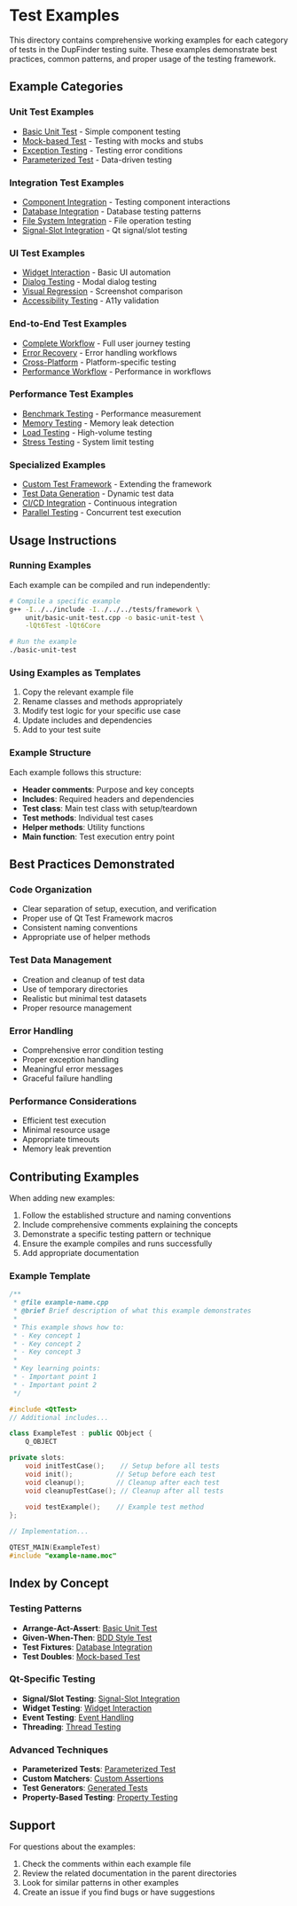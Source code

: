 # Test Examples

This directory contains comprehensive working examples for each category of tests in the DupFinder testing suite. These examples demonstrate best practices, common patterns, and proper usage of the testing framework.

## Example Categories

### Unit Test Examples
- [Basic Unit Test](unit/basic-unit-test.cpp) - Simple component testing
- [Mock-based Test](unit/mock-based-test.cpp) - Testing with mocks and stubs
- [Exception Testing](unit/exception-testing.cpp) - Testing error conditions
- [Parameterized Test](unit/parameterized-test.cpp) - Data-driven testing

### Integration Test Examples
- [Component Integration](integration/component-integration.cpp) - Testing component interactions
- [Database Integration](integration/database-integration.cpp) - Database testing patterns
- [File System Integration](integration/filesystem-integration.cpp) - File operation testing
- [Signal-Slot Integration](integration/signal-slot-integration.cpp) - Qt signal/slot testing

### UI Test Examples
- [Widget Interaction](ui/widget-interaction.cpp) - Basic UI automation
- [Dialog Testing](ui/dialog-testing.cpp) - Modal dialog testing
- [Visual Regression](ui/visual-regression.cpp) - Screenshot comparison
- [Accessibility Testing](ui/accessibility-testing.cpp) - A11y validation

### End-to-End Test Examples
- [Complete Workflow](e2e/complete-workflow.cpp) - Full user journey testing
- [Error Recovery](e2e/error-recovery.cpp) - Error handling workflows
- [Cross-Platform](e2e/cross-platform.cpp) - Platform-specific testing
- [Performance Workflow](e2e/performance-workflow.cpp) - Performance in workflows

### Performance Test Examples
- [Benchmark Testing](performance/benchmark-testing.cpp) - Performance measurement
- [Memory Testing](performance/memory-testing.cpp) - Memory leak detection
- [Load Testing](performance/load-testing.cpp) - High-volume testing
- [Stress Testing](performance/stress-testing.cpp) - System limit testing

### Specialized Examples
- [Custom Test Framework](specialized/custom-framework.cpp) - Extending the framework
- [Test Data Generation](specialized/test-data-generation.cpp) - Dynamic test data
- [CI/CD Integration](specialized/ci-cd-integration.cpp) - Continuous integration
- [Parallel Testing](specialized/parallel-testing.cpp) - Concurrent test execution

## Usage Instructions

### Running Examples
Each example can be compiled and run independently:

```bash
# Compile a specific example
g++ -I../../include -I../../../tests/framework \
    unit/basic-unit-test.cpp -o basic-unit-test \
    -lQt6Test -lQt6Core

# Run the example
./basic-unit-test
```

### Using Examples as Templates
1. Copy the relevant example file
2. Rename classes and methods appropriately
3. Modify test logic for your specific use case
4. Update includes and dependencies
5. Add to your test suite

### Example Structure
Each example follows this structure:
- **Header comments**: Purpose and key concepts
- **Includes**: Required headers and dependencies
- **Test class**: Main test class with setup/teardown
- **Test methods**: Individual test cases
- **Helper methods**: Utility functions
- **Main function**: Test execution entry point

## Best Practices Demonstrated

### Code Organization
- Clear separation of setup, execution, and verification
- Proper use of Qt Test Framework macros
- Consistent naming conventions
- Appropriate use of helper methods

### Test Data Management
- Creation and cleanup of test data
- Use of temporary directories
- Realistic but minimal test datasets
- Proper resource management

### Error Handling
- Comprehensive error condition testing
- Proper exception handling
- Meaningful error messages
- Graceful failure handling

### Performance Considerations
- Efficient test execution
- Minimal resource usage
- Appropriate timeouts
- Memory leak prevention

## Contributing Examples

When adding new examples:
1. Follow the established structure and naming conventions
2. Include comprehensive comments explaining the concepts
3. Demonstrate a specific testing pattern or technique
4. Ensure the example compiles and runs successfully
5. Add appropriate documentation

### Example Template
```cpp
/**
 * @file example-name.cpp
 * @brief Brief description of what this example demonstrates
 * 
 * This example shows how to:
 * - Key concept 1
 * - Key concept 2
 * - Key concept 3
 * 
 * Key learning points:
 * - Important point 1
 * - Important point 2
 */

#include <QtTest>
// Additional includes...

class ExampleTest : public QObject {
    Q_OBJECT

private slots:
    void initTestCase();    // Setup before all tests
    void init();           // Setup before each test
    void cleanup();        // Cleanup after each test
    void cleanupTestCase(); // Cleanup after all tests
    
    void testExample();    // Example test method
};

// Implementation...

QTEST_MAIN(ExampleTest)
#include "example-name.moc"
```

## Index by Concept

### Testing Patterns
- **Arrange-Act-Assert**: [Basic Unit Test](unit/basic-unit-test.cpp)
- **Given-When-Then**: [BDD Style Test](specialized/bdd-style-test.cpp)
- **Test Fixtures**: [Database Integration](integration/database-integration.cpp)
- **Test Doubles**: [Mock-based Test](unit/mock-based-test.cpp)

### Qt-Specific Testing
- **Signal/Slot Testing**: [Signal-Slot Integration](integration/signal-slot-integration.cpp)
- **Widget Testing**: [Widget Interaction](ui/widget-interaction.cpp)
- **Event Testing**: [Event Handling](ui/event-handling.cpp)
- **Threading**: [Thread Testing](specialized/thread-testing.cpp)

### Advanced Techniques
- **Parameterized Tests**: [Parameterized Test](unit/parameterized-test.cpp)
- **Custom Matchers**: [Custom Assertions](specialized/custom-assertions.cpp)
- **Test Generators**: [Generated Tests](specialized/generated-tests.cpp)
- **Property-Based Testing**: [Property Testing](specialized/property-testing.cpp)

## Support

For questions about the examples:
1. Check the comments within each example file
2. Review the related documentation in the parent directories
3. Look for similar patterns in other examples
4. Create an issue if you find bugs or have suggestions